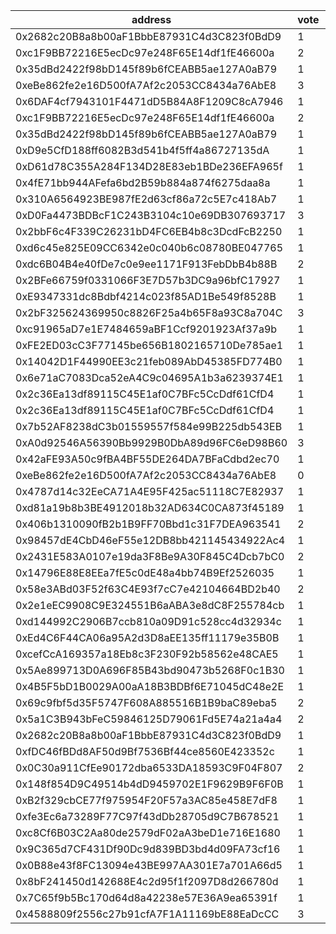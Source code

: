 address|vote|timestamp|signature
---|---|---|---
0x2682c20B8a8b00aF1BbbE87931C4d3C823f0BdD9|1|1599486827|0x4885dc2e9d7fb4f8eceac8be4aac798e7a74a52c62b3e197896bfc43ee73b944713cb863370bf0de6a2e72e2bb7b49832d4c7f512598c7b1272f777cf0c4637e1b
0xc1F9BB72216E5ecDc97e248F65E14df1fE46600a|2|1599487265|0x0336501ef68367f3a5063620fd24784ebb56b2da6b04a44161520718a93ba9a66030a3d5efdd2a68852588a996eb1f60349e01df925cf2427d58dbc1ffe2d4c61c
0x35dBd2422f98bD145f89b6fCEABB5ae127A0aB79|1|1599487300|0x86a98f1691969826b1ea71f7453536236657fcca1d42f79e511f3e7f688298bb779230b2ed2a3ee0abd5729aa8ed36d9f67282bdc7984572bd1ba4683537a2921c
0xeBe862fe2e16D500fA7Af2c2053CC8434a76AbE8|3|1599488535|0xd66ab01736bdcba75cc044d32c7af3e23d653d1f6267fe36d76134873db447e94d1d1564ec2f9b981d3ab5945fa33ad9a78e7a71c60470588c23939933e274e01b
0x6DAF4cf7943101F4471dD5B84A8F1209C8cA7946|1|1599491670|0xd5c220caf467cdb54be7b76211eb59873236ec9aa32579eb589652d9548471ba47bc6c5230884c1c6ce6476042407323b14c156a0560df8d92048018aea3e2e91b
0xc1F9BB72216E5ecDc97e248F65E14df1fE46600a|2|1599492075|0x7dc4e98234834e457c02cb7c4958c9f5d1d9231129b450121c89400253930f6d3b35cf1c537f93be5866a691d5662384f36d206a8a0ec022893a4425963b31f11c
0x35dBd2422f98bD145f89b6fCEABB5ae127A0aB79|1|1599492095|0x5b8a041419fd4a38f5202d5bb32efcab59573e7707ceb24a98d4b2baab771762512f0c023097e0fcf90f1a37637303fbef35cfefdddd9267c8c771743cc357031c
0xD9e5CfD188ff6082B3d541b4f5ff4a86727135dA|1|1599492382|0xa76b12e94a1b539b7d8685c5002cdef6de4f054d4d1b8b9c69e0d5d9262adf5a0ed92b5872d2b6f280d3766ff15ee642dc3198768ac1cb3f522493e4b081930f1b
0xD61d78C355A284F134D28E83eb1BDe236EFA965f|1|1599492473|0x9d709f6c056bd955a18eaddda47cb5b2713c4f6726b849573d4eee517c46c83d1cd2d11423c03f7eff63959a7f43976a62ca572fe3197aba50c87491836ad1cf1b
0x4fE71bb944AFefa6bd2B59b884a874f6275daa8a|1|1599492568|0x673c6316d97dbb1f6aad4d94dc0f574178e7ceac8f35d2dfa6265727d7a1c9f505688429e301aa5db6ff3e4da808274a3d86cec5b4cb2c05959bb9df556317d71b
0x310A6564923BE987fE2d63cf86a72c5E7c418Ab7|1|1599492632|0x5524d2f9710093571a110d0f133076be44564907d095d8344661097eba0594a76135debe549428bd3e77f133945f50f1b97e241999b0f64c1a74315876dd3a0a1b
0xD0Fa4473BDBcF1C243B3104c10e69DB307693717|3|1599492981|0xeca7650c059b90fed8a29b75bb56b6fe9bfbec1ffac657eccf9efa3d2b83862467e02583061de8198ccbe2b67bb54c5104e1689f36ea90c12c16b28367a0115a1b
0x2bbF6c4F339C26231bD4FC6EB4b8c3DcdFcB2250|1|1599493050|0x343217730d9697c06a4163955c4ad23aa64e1555e4611c5b64efe9c633361d6d44f7a0ea0670b3269097a609ff93ba197f1867472e4e0a06b9da9c8e20671f9d1c
0xd6c45e825E09CC6342e0c040b6c08780BE047765|1|1599493296|0xfc7b4f217c0fbd2dab8354220646405ff129f692dbcebaa1c87354eee2b9943d46c1a70b33214ffedee919a320a26029d40070780eeecc39c165e3bef8607e431c
0xdc6B04B4e40fDe7c0e9ee1171F913FebDbB4b88B|2|1599493382|0x3822328268f20a59db89ff9509888df0bfe75417afde2851b7608166520e32fa0ee93fb13c9dd31013fa44d618d781d8f3fa90c7c9daa600265e1ccaf7f0d4111b
0x2BFe66759f0331066F3E7D57b3DC9a96bfC17927|1|1599493390|0x5314368f9dd85b829b944a6909816a62243c611eb50d8ac9120149342568819475ba53d81eed898950b78b47e5c04b293399d2c9bc4b0040760e9a9a587fef101b
0xE9347331dc8Bdbf4214c023f85AD1Be549f8528B|1|1599493430|0xf0d1722739d1ce0f5a23ac3a05fc810089edf9ee7627068ea39f459d86450b205f2a8610b2e33a6a8b69282f252b03ebf280a05f1ab5bbcac3ac6ccee19f37551b
0x2bF325624369950c8826F25a4b65F8a93C8a704C|3|1599493687|0xbe4223af3b3d83847ea28fab8ba711173145f2ad44303f9ef815f823a5a5ae07260c93c788460ce218e623e6dd1105d6580f795c685b7d790331118ef623b8091c
0xc91965aD7e1E7484659aBF1Ccf9201923Af37a9b|1|1599493683|0x7786d59f3847e1cfc823a21d225c396634c0f17312ad2f8cc3588b235813a2c74f379b64d3ddc3661c3b691299c7dd29e0afda37108dc00f10be2ccb5fbd2e751c
0xFE2ED03cC3F77145be656B1802165710De785ae1|1|1599493821|0x4eb0cf6ff875d5501f7aa7f98b3785b9cae51f8e1544a30cf0961ca6b91b271d5f7a39c63496e276820c238763e353721e32e876e22ab144aa47dbefd6d990a31b
0x14042D1F44990EE3c21feb089AbD45385FD774B0|1|1599493871|0x611b2954481593a5010ff456bd1c8fb81106a55efff80771f9e5ae705794bd1653dd9de3f51db89d458e308008615dd357afbc25d68d4210fdb1da2a1a56f91a1b
0x6e71aC7083Dca52eA4C9c04695A1b3a6239374E1|1|1599494618|0x6900ba906cbc27093f3aa3aeff15e2577f6296bdf658751ee67887646f8eb0d229d131a867fae2928e42684a6c9e1d0459a683c05d57f46c4a822d33902190991c
0x2c36Ea13df89115C45E1af0C7BFc5CcDdf61CfD4|1|1599494691|0x4d0d7a42553d32a603734903ae1c32d1a66cc88f78b7abe9bbafa5972821fafb08773363fa752edac69eb907287a06b1f3fd43ccccd97ad8a5298b27ba39dbf11b
0x2c36Ea13df89115C45E1af0C7BFc5CcDdf61CfD4|1|1599494815|0x2e03425782f31df72c4433c0884add19a9dac2b5337068748415ebdb3e2fa94918c80295c19701826aa539f95e37f6441978b4eb666f5371b0100ccb5d00d95c1c
0x7b52AF8238dC3b01559557f584e99B225db543EB|1|1599495569|0x3015650d435c2684ce5e15de088cc2d0251b2a464867108773d3e6adbb9d0303681722ce6d207a0e68e825fe8754c10c5eed4eab1882b7ad5abb981d570f711d1b
0xA0d92546A56390Bb9929B0DbA89d96FC6eD98B60|3|1599495584|0x1a8dba3387eb221bcedf6baa24f9efe714aac4dab72763973a20d5e5ae7ce1d276e9ce0f9c701ee1df923d8ed4c05496b861785322c3c636f7674e2aa5af2da91b
0x42aFE93A50c9fBA4BF55DE264DA7BFaCdbd2ec70|1|1599496433|0xe20f6dadff2744602dda7693d1eac2d9a62b44da064403a674e2c33ef2d7bce474f78e1774a2b3350a6025953f3e6e2e93a07e38436df7fb911d2f29cc6db3651c
0xeBe862fe2e16D500fA7Af2c2053CC8434a76AbE8|0|1599496740|0xb7f03d659c258bfe104a5282f2543cf8c21d817db9c652ab4a06c8ee98b1d2c215c146d7eb45ca393a7e4aa7a7b51759e17995deadde5d3d26a89d36a3e33ff61b
0x4787d14c32EeCA71A4E95F425ac51118C7E82937|1|1599497882|0x8406fe8ebaa77e784167b6c84ff4b1be557e7c9d58b37a0c1b442f4df0eafbd5600b4998bbd68d884df5883262921d7a00b76ef64ca82c75d4f12017744604fd1c
0xd81a19b8b3BE4912018b32AD634C0CA873f45189|1|1599501438|0x61a3ae93219f47667450106fabc0071f30446ba0a4d2c9ce8508997b66a980f153955b3ec55f2d5362558db087a55bb0b96587aaff0eba27f627a1afa878af071b
0x406b1310090fB2b1B9FF70Bbd1c31F7DEA963541|2|1599502180|0x80fa4d01aa41021a9fe27451f73b691e54d4575f9891236c99cf35db22633ff52fe7b5aa90b3bf38eb7b73c75c36e176aa0b7bacc5801095cb577c9c7f1bc9c81c
0x98457dE4CbD46eF55e12DB8bb421145434922Ac4|1|1599506117|0xc8c70e3e032cc709a5a939469035082a3058c49506e88cdb3f06e8f179858ee73cf1a19a88337cf908615d28c553ca15b3c99d9b7414c3c235603939021209281c
0x2431E583A0107e19da3F8Be9A30F845C4Dcb7bC0|2|1599508997|0x6602bb97fb045a3169bd36935db55e652648ca29eb54ee4bf74cf19d6a964596737c0a8f586226b8505ca6739d4aa2383c6e973d83311f7b6ea1b0634773baf71b
0x14796E88E8EEa7fE5c0dE48a4bb74B9Ef2526035|1|1599523055|0x0b55bafb11e5634870017608c35c935164ed54718258cfc3c42471555e81322078d84771daefa61cc91d22cac5669e100da75213775b42b40080b9ec68bf828c1c
0x58e3ABd03F52f63C4E93f7cC7e42104664BD2b40|2|1599523338|0x9ce968ce964ba59f601bf954bb6dd3da48a495b058b9e87fdba65a1bee098cf97c8f108d41b64c4f779b7060eb216220ae9b8d81a4ff678cd380437879b899ab1b
0x2e1eEC9908C9E324551B6aABA3e8dC8F255784cb|1|1599524838|0x76fbb5a8d145699b7ed6a0725d547acd905a36830b42b35191e443cf344de5090970541fae807d54992849e1e442d48fb4147c1ecb114a92b3f4ed91f0bee4e21b
0xd144992C2906B7ccb810a09D91c528cc4d32934c|1|1599525086|0xea9dd087b3a0c36d65ad4b4f40f9567a84edca94e9a62092d6cd2725d27b8bcf70e01e5465690942e9dc49d877a0cbbb7e13ca1eb372d9ab7f7227f28c7e37e11b
0xEd4C6F44CA06a95A2d3D8aEE135ff11179e35B0B|1|1599526453|0x51b2555d336211d46c6e7069864670e44650544281c8a6600d3a8fdf63a022d6448b7986bdb1dd461ee1179e447c2f07abfb88e3cd983d952ac2f4afd4bc9f031b
0xcefCcA169357a18Eb8c3F230F92b58562e48CAE5|1|1599527955|0x2bd778b09bfb3fca55915f0f7de55dbaf9968d44d2f8c5c3f3e9c41afc9e79ce21123fa4261c9b5bca4d78299a045896880cb23015f846b99c5b353aafdbb9111c
0x5Ae899713D0A696F85B43bd90473b5268F0c1B30|1|1599528812|0xad614024ab9c145510aff02d0bf2c56a728f37ac04f24d745d865b94bbd692ff21e21b77523423a2e7c37f173430c2babd7b04284217e4c7383cf63b26fcaedb1b
0x4B5F5bD1B0029A00aA18B3BDBf6E71045dC48e2E|1|1599535782|0x91a2932fed30d2cbe0a86cae12ffceaacb4ed8fece78e6b883537f40fae8c1df4787cf861a87224dde582e6aa97739ffc20f5f897e798481aad2ead75b8d945e1c
0x69c9fbf5d35F5747F608A885516B1B9baC89eba5|2|1599536745|0x8adc494c38988cee352d7a25312f7383fbe9532c69d53b128e48e43f31218edc53523e31fda2217a5d63d41c8aa5c642178c287736c9840db6bed17564eea6ae1b
0x5a1C3B943bFeC59846125D79061Fd5E74a21a4a4|2|1599540259|0xf26cb158ed7b6f89bbb6aaa2f1e308d5d6460e52b79501802d812ea059d423863602550854e918b01a911472dda3cea1189a2f03e685f9c326307fa839a7c1221c
0x2682c20B8a8b00aF1BbbE87931C4d3C823f0BdD9|1|1599542004|0xff61e22eb0f0692f343433166d8fe0d4a35302afdd6e8839801c1cb8b9daea38168f87b8c0141e0f3d300d23ee8dd8a3df080f7a86e467ad85987e194414df581b
0xfDC46fBDd8AF50d9Bf7536Bf44ce8560E423352c|1|1599542146|0xa48a75c56187dd79fb2c08b017f0facafb7e960e4e16678ea73a9a14f9af4c0048bc09cbadde68bcaf5bdf1fbd1baff654a3e50c9327176cdf80a9c5c934d8c61c
0x0C30a911CfEe90172dba6533DA18593C9F04F807|2|1599546025|0x8dc35ddf043cf1bc2fa700ce32d8e07856451615fb2e1c75d127bab1e0b4b66c410c4336239e4a1f76bed035cfed3ee6cd3aa4acf52be10eb1e3e773564207491b
0x148f854D9C49514b4dD9459702E1F9629B9F6F0B|1|1599552646|0x0e5aaca64e2cd52eadfd6f917f0301d408279a98a15cf797c8ebd61ddbe40e323ae2f3cab15e0647e67232c5fe96f34b071c9ab8106fab18085870ef9e2e76cb1b
0xB2f329cbCE77f975954F20F57a3AC85e458E7dF8|1|1599553283|0x1df99037f8b4a7866dc760261585409b1c35d4cc10365e9993ff7eae2e299e5b1a758b7ee19c3ef094836bd5f263193010c2acf02f0134d62ac08582653703881b
0xfe3Ec6a73289F77C97f43dDb28705d9C7B678521|1|1599554517|0x16954112579d561dedc50ef086c7b8b693470a8982605bdeebcf406b2f1bd2e8308764177dba93c46f6be1e75637ff5f2f1cbb0a5c0564af783b508af229701e1b
0xc8Cf6B03C2Aa80de2579dF02aA3beD1e716E1680|1|1599554883|0x539571caa05a88885f4d1a4f5d150948172291c1cca168d3929e50e506bcb847386fb36951914bfc19e27e5c4e7ae455742367dd49381a16bdcd3e0b5b42fbbd1b
0x9C365d7CF431Df90Dc9d839BD3bd4d09FA73cf16|1|1599555721|0xd8a449278c9ccca4f6789c359cef2ae0997c9aa45266fedcf8abcec00dde6cfd3c1d8eab8879e12274e38ef9cd7f67a1cef2f52972ea262664850fefa3da1c561c
0x0B88e43f8FC13094e43BE997AA301E7a701A66d5|1|1599559685|0x772a62d2baab483e5ce761c0ffe7ec6e2fa99fdf079b1197c85599f6532c08bc47219cdfb40663d0bf057d690770dd54a709f69678f7130cc45ec125f69939cf1c
0x8bF241450d142688E4c2d95f1f2097D8d266780d|1|1599560493|0x4c4b2113e9b866f220beb8e9c426d4e9787852f93b5c228df05259d224de53f363030fc0a56300d4767d9ef48d63691f609c673d068c8b939a5a7f59471e4c3a1c
0x7C65f9b5Bc170d64d8a42238e57E36A9ea65391f|1|1599562603|0xc284357dd2cf61120f5bd2e48971717f8c3b16ff4d5f50ba89ee5b0592dc519d38e34a0efe8bb1e4db3d5fefbe7dd37cd8ba3413559c479ce2445854a9781b351c
0x4588809f2556c27b91cfA7F1A11169bE88EaDcCC|3|1599572709|0x3775942f782b122c4aa6d9ef95bcae8265adc142b914b86428ac909ac9c400b71f58998d2235b356170e06c3189153bbb3723b51e9694b58cdc7ff18fd0ac8e91c